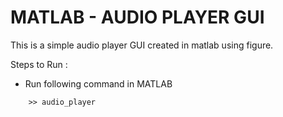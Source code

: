 # MATLAB - AUDIO PLAYER GUI

This is a simple audio player GUI created in matlab using figure.

Steps to Run :

* Run following command in MATLAB

```
	>> audio_player
```